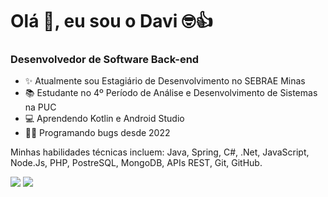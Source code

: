 <h1>Olá 👋, eu sou o Davi 🤓👍</h1>
<p>
<h3>Desenvolvedor de Software Back-end</h3>

- ✨ Atualmente sou Estagiário de Desenvolvimento no SEBRAE Minas
- 📚 Estudante no 4º Período de Análise e Desenvolvimento de Sistemas na PUC
- 💻 Aprendendo Kotlin e Android Studio
- 👨‍💻 Programando bugs desde 2022

Minhas habilidades técnicas incluem: Java, Spring, C#, .Net, JavaScript, Node.Js, PHP, PostreSQL, MongoDB, APIs REST, Git, GitHub.

<a href = "mailto:davirpa1@gmail.com"> <img src="https://img.shields.io/badge/-Gmail-%23333?style=for-the-badge&logo=gmail&logoColor=white" target="_blank"></a>
<a href="https://www.linkedin.com/in/daviribeirop/" target="_blank"><img src="https://img.shields.io/badge/-LinkedIn-%230077B5?style=for-the-badge&logo=linkedin&logoColor=white" target="_blank"></a> 
</p>
